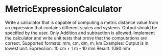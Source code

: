 # MetricExpressionCalculator
Write a calculator that is capable of computing a metric distance value from an expression that contains different scales and systems.  Output should be specified by the user.  Only Addition and subtraction is allowed.  Implement the calculator and write unit tests that prove that the computations are correct.  Supported formats: mm, cm, dm, m, km    Examples:    Output is in lowest unit.  Expression: 10 cm + 1 m - 10 mm   Result: 1090 mm
